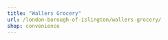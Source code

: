 ```yaml
---
title: "Wallers Grocery"
url: /london-borough-of-islington/wallers-grocery/
shop: convenience
---
```


